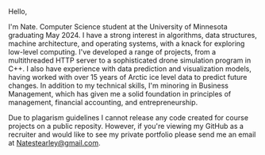 
Hello, 

I'm Nate. Computer Science student at the University of Minnesota graduating May 2024. I have a strong interest in algorithms, data structures, machine architecture, and operating systems, with a knack for exploring low-level computing. I've developed a range of projects, from a multithreaded HTTP server to a sophisticated drone simulation program in C++. I also have experience with data prediction and visualization models, having worked with over 15 years of Arctic ice level data to predict future changes. In addition to my technical skills, I'm minoring in Business Management, which has given me a solid foundation in principles of management, financial accounting, and entrepreneurship.


Due to plagarism guidelines I cannot release any code created for course projects on a public reposity. However, if you're viewing my GitHub as a recruiter and would like to see my private portfolio please send me an email at Natestearley@gmail.com.
